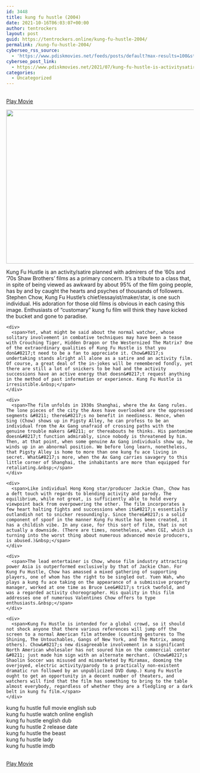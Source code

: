 ```yaml
---
id: 3448
title: kung fu hustle (2004)
date: 2021-10-16T06:03:07+00:00
author: tentrockers
layout: post
guid: https://tentrockers.online/kung-fu-hustle-2004/
permalink: /kung-fu-hustle-2004/
cyberseo_rss_source:
  - 'https://www.pdiskmovies.net/feeds/posts/default?max-results=100&start-index=1201'
cyberseo_post_link:
  - https://www.pdiskmovies.net/2021/07/kung-fu-hustle-is-activitysatire.html
categories:
  - Uncategorized
---
```

<a href="https://kuklink.com/1/bnYyZ2U5MDAyeTlh" onclick="window.open('https://kuklink.com/1/bnYyZ2U5MDAyeTlh','popup','width=600,height=600'); return false;" target="popup" rel="noopener"><br /> Play Movie<br /> </a>

<div class="separator">
  <a href="https://www.pdisk.net/share-video?videoid=nv2ge9002y9a" target="_blank" rel="noopener"><img loading="lazy" border="0" data-original-height="313" data-original-width="485" height="414" src="https://1.bp.blogspot.com/-mygjhxth3iE/YO63veGhwCI/AAAAAAAAY-c/BWkFwIeMuI0JmBKRSJMjOx2C_9bDRDCGACLcBGAsYHQ/w640-h414/Kung%2BFu%2BHustle%2B%25282004%2529.jpg" width="640" /></a>
</div>



<div class="separator">
  </p> 
  
  <div>
    <div>
      <span>Kung Fu Hustle is an activity/satire planned with admirers of the &#8217;60s and &#8217;70s Shaw Brothers&#8217; films as a primary concern. It&#8217;s a tribute to a class that, in spite of being viewed as awkward by about 95% of the film going people, has by and by caught the hearts and psyches of thousands of followers. Stephen Chow, Kung Fu Hustle&#8217;s chief/essayist/maker/star, is one such individual. His adoration for those old films is obvious in each casing this image. Enthusiasts of &#8220;customary&#8221; kung fu film will think they have kicked the bucket and gone to paradise.&nbsp;</span>
    </div>
    
    <div>
      <span>Yet, what might be said about the normal watcher, whose solitary involvement in combative techniques may have been a tease with Crouching Tiger, Hidden Dragon or the Westernized The Matrix? One of the extraordinary qualities of Kung Fu Hustle is that you don&#8217;t need to be a fan to appreciate it. Chow&#8217;s undertaking stands alright all alone as a satire and an activity film. Of course, a great deal of the in-jokes will be remembered fondly, yet there are still a lot of snickers to be had and the activity successions have an active energy that doesn&#8217;t request anything in the method of past information or experience. Kung Fu Hustle is irresistible.&nbsp;</span>
    </div>
    
    <div>
      <span>The film unfolds in 1930s Shanghai, where the Ax Gang rules. The lone pieces of the city the Axes have overlooked are the oppressed segments &#8211; there&#8217;s no benefit in neediness. Hence, when Sing (Chow) shows up in Pigsty Alley, he can profess to be an individual from the Ax Gang unafraid of crossing paths with the genuine trouble makers &#8211; or thereabouts he thinks. His pantomime doesn&#8217;t function admirably, since nobody is threatened by him. Then, at that point, when some genuine Ax Gang individuals show up, he winds up in an abnormal position. We before long learn, nonetheless, that Pigsty Alley is home to more than one kung fu ace living in secret. What&#8217;s more, when the Ax Gang carries savagery to this little corner of Shanghai, the inhabitants are more than equipped for retaliating.&nbsp;</span>
    </div>
    
    <div>
      <span>Like individual Hong Kong star/producer Jackie Chan, Chow has a deft touch with regards to blending activity and parody. The equilibrium, while not great, is sufficiently able to hold every viewpoint back from overpowering the other. The film incorporates a few heart halting fights and successions when it&#8217;s essentially outlandish not to snicker resoundingly. Since there&#8217;s a solid component of spoof in the manner Kung Fu Hustle has been created, it has a childish vibe. In any case, for this sort of film, that is not actually a downside. (There are times, nonetheless, when CGI, which is turning into the worst thing about numerous advanced movie producers, is abused.)&nbsp;</span>
    </div>
    
    <div>
      <span>The lead entertainer is Chow, whose film industry attracting power Asia is outperformed exclusively by that of Jackie Chan. For Kung Fu Hustle, Chow has amassed a mixed gathering of supporting players, one of whom has the right to be singled out. Yuen Wah, who plays a kung fu ace taking on the appearance of a submissive property manager, worked at one time as Bruce Lee&#8217;s trick twofold, and was a regarded activity choreographer. His quality in this film addresses one of numerous Valentines Chow offers to type enthusiasts.&nbsp;</span>
    </div>
    
    <div>
      <span>Kung Fu Hustle is intended for a global crowd, so it should not shock anyone that there various references will jump off the screen to a normal American film attendee (counting gestures to The Shining, The Untouchables, Gangs of New York, and The Matrix, among others). Chow&#8217;s new disagreeable involvement in a significant North American wholesaler has not soured him on the commercial center &#8211; just made him sign with an alternate merchant. (Chow&#8217;s Shaolin Soccer was misused and mismarketed by Miramax, dooming the overjoyed, electric activity/parody to a practically non-existent dramatic run followed by an unpublicized DVD dump.) Kung Fu Hustle ought to get an opportunity in a decent number of theaters, and watchers will find that the film has something to bring to the table almost everybody, regardless of whether they are a fledgling or a dark belt in kung fu film.</span>
    </div>
  </div>
</div>

kung fu hustle full movie english sub  
kung fu hustle watch online english  
kung fu hustle english dub  
kung fu hustle 2 release date  
kung fu hustle the beast  
kung fu hustle lady  
kung fu hustle imdb

<a href="https://kuklink.com/1/bnYyZ2U5MDAyeTlh" onclick="window.open('https://kuklink.com/1/bnYyZ2U5MDAyeTlh','popup','width=600,height=600'); return false;" target="popup" rel="noopener"><br /> Play Movie<br /> </a>